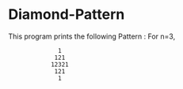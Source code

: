 # Diamond-Pattern
This program prints the following Pattern :
    For n=3,
  
                  1
                 121
                12321
                 121
                  1
